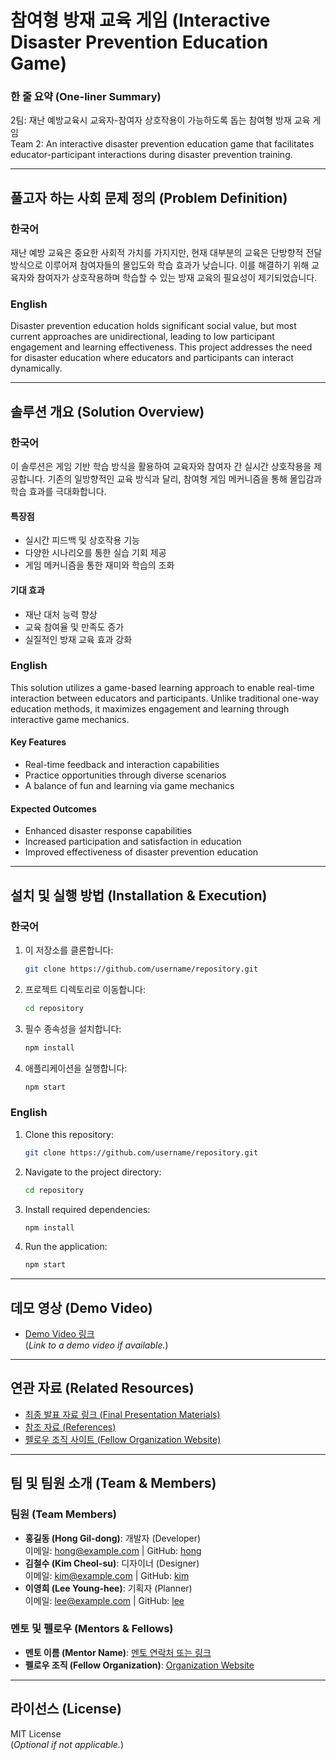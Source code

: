 # 참여형 방재 교육 게임 (Interactive Disaster Prevention Education Game)

### 한 줄 요약 (One-liner Summary)
2팀: 재난 예방교육시 교육자-참여자 상호작용이 가능하도록 돕는 참여형 방재 교육 게임  
Team 2: An interactive disaster prevention education game that facilitates educator-participant interactions during disaster prevention training.

---

## 풀고자 하는 사회 문제 정의 (Problem Definition)
### 한국어
재난 예방 교육은 중요한 사회적 가치를 가지지만, 현재 대부분의 교육은 단방향적 전달 방식으로 이루어져 참여자들의 몰입도와 학습 효과가 낮습니다. 이를 해결하기 위해 교육자와 참여자가 상호작용하며 학습할 수 있는 방재 교육의 필요성이 제기되었습니다.

### English
Disaster prevention education holds significant social value, but most current approaches are unidirectional, leading to low participant engagement and learning effectiveness. This project addresses the need for disaster education where educators and participants can interact dynamically.

---

## 솔루션 개요 (Solution Overview)
### 한국어
이 솔루션은 게임 기반 학습 방식을 활용하여 교육자와 참여자 간 실시간 상호작용을 제공합니다. 기존의 일방향적인 교육 방식과 달리, 참여형 게임 메커니즘을 통해 몰입감과 학습 효과를 극대화합니다.

#### 특장점
- 실시간 피드백 및 상호작용 기능
- 다양한 시나리오를 통한 실습 기회 제공
- 게임 메커니즘을 통한 재미와 학습의 조화

#### 기대 효과
- 재난 대처 능력 향상
- 교육 참여율 및 만족도 증가
- 실질적인 방재 교육 효과 강화

### English
This solution utilizes a game-based learning approach to enable real-time interaction between educators and participants. Unlike traditional one-way education methods, it maximizes engagement and learning through interactive game mechanics.

#### Key Features
- Real-time feedback and interaction capabilities
- Practice opportunities through diverse scenarios
- A balance of fun and learning via game mechanics

#### Expected Outcomes
- Enhanced disaster response capabilities
- Increased participation and satisfaction in education
- Improved effectiveness of disaster prevention education

---

## 설치 및 실행 방법 (Installation & Execution)

### 한국어
1. 이 저장소를 클론합니다:
   ```bash
   git clone https://github.com/username/repository.git
   ```
2. 프로젝트 디렉토리로 이동합니다:
   ```bash
   cd repository
   ```
3. 필수 종속성을 설치합니다:
   ```bash
   npm install
   ```
4. 애플리케이션을 실행합니다:
   ```bash
   npm start
   ```

### English
1. Clone this repository:
   ```bash
   git clone https://github.com/username/repository.git
   ```
2. Navigate to the project directory:
   ```bash
   cd repository
   ```
3. Install required dependencies:
   ```bash
   npm install
   ```
4. Run the application:
   ```bash
   npm start
   ```

---

## 데모 영상 (Demo Video)
- [Demo Video 링크](#)  
(*Link to a demo video if available.*)

---

## 연관 자료 (Related Resources)
- [최종 발표 자료 링크 (Final Presentation Materials)](#)
- [참조 자료 (References)](#)
- [펠로우 조직 사이트 (Fellow Organization Website)](#)

---

## 팀 및 팀원 소개 (Team & Members)

### 팀원 (Team Members)
- **홍길동 (Hong Gil-dong)**: 개발자 (Developer)  
  이메일: hong@example.com | GitHub: [hong](https://github.com/hong)
- **김철수 (Kim Cheol-su)**: 디자이너 (Designer)  
  이메일: kim@example.com | GitHub: [kim](https://github.com/kim)
- **이영희 (Lee Young-hee)**: 기획자 (Planner)  
  이메일: lee@example.com | GitHub: [lee](https://github.com/lee)

### 멘토 및 펠로우 (Mentors & Fellows)
- **멘토 이름 (Mentor Name)**: [멘토 연락처 또는 링크](#)
- **펠로우 조직 (Fellow Organization)**: [Organization Website](#)

---

## 라이선스 (License)
MIT License  
(*Optional if not applicable.*)
